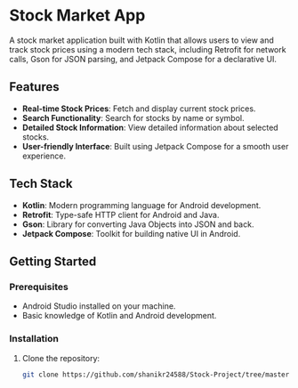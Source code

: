 # Stock Market App

A stock market application built with Kotlin that allows users to view and track stock prices using a modern tech stack, including Retrofit for network calls, Gson for JSON parsing, and Jetpack Compose for a declarative UI.

## Features

- **Real-time Stock Prices**: Fetch and display current stock prices.
- **Search Functionality**: Search for stocks by name or symbol.
- **Detailed Stock Information**: View detailed information about selected stocks.
- **User-friendly Interface**: Built using Jetpack Compose for a smooth user experience.

## Tech Stack

- **Kotlin**: Modern programming language for Android development.
- **Retrofit**: Type-safe HTTP client for Android and Java.
- **Gson**: Library for converting Java Objects into JSON and back.
- **Jetpack Compose**: Toolkit for building native UI in Android.

## Getting Started

### Prerequisites

- Android Studio installed on your machine.
- Basic knowledge of Kotlin and Android development.

### Installation

1. Clone the repository:

   ```bash
   git clone https://github.com/shanikr24588/Stock-Project/tree/master
